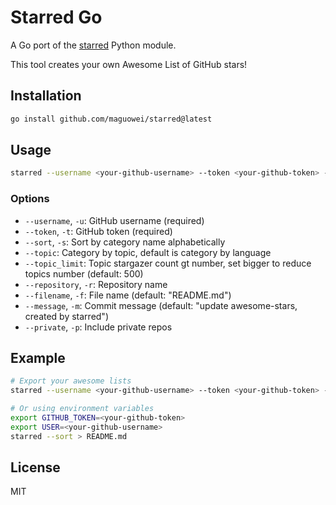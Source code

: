 # Starred Go

A Go port of the [starred](https://github.com/maguowei/starred) Python module.

This tool creates your own Awesome List of GitHub stars!

## Installation

```bash
go install github.com/maguowei/starred@latest
```

## Usage

```bash
starred --username <your-github-username> --token <your-github-token> --sort
```

### Options

- `--username`, `-u`: GitHub username (required)
- `--token`, `-t`: GitHub token (required)
- `--sort`, `-s`: Sort by category name alphabetically
- `--topic`: Category by topic, default is category by language
- `--topic_limit`: Topic stargazer count gt number, set bigger to reduce topics number (default: 500)
- `--repository`, `-r`: Repository name
- `--filename`, `-f`: File name (default: "README.md")
- `--message`, `-m`: Commit message (default: "update awesome-stars, created by starred")
- `--private`, `-p`: Include private repos

## Example

```bash
# Export your awesome lists
starred --username <your-github-username> --token <your-github-token> --sort > README.md

# Or using environment variables
export GITHUB_TOKEN=<your-github-token>
export USER=<your-github-username>
starred --sort > README.md
```

## License

MIT